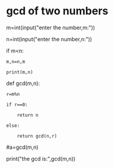 # gcd of two numbers


m=int(input("enter the number,m:"))

n=int(input("enter the number,n:"))

if m<n:

    m,n=n,m

    print(m,n)

    

def gcd(m,n):

    r=m%n

    if r==0:

        return n

    else:

        return gcd(n,r)

#a=gcd(m,n)

print("the gcd is:",gcd(m,n))
